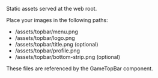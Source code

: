 Static assets served at the web root.

Place your images in the following paths:

- /assets/topbar/menu.png
- /assets/topbar/logo.png
- /assets/topbar/title.png (optional)
- /assets/topbar/profile.png
- /assets/topbar/bottom-strip.png (optional)

These files are referenced by the GameTopBar component.


